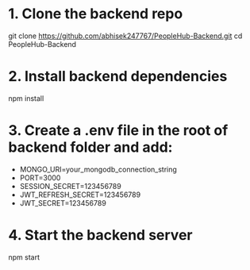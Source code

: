 # 1. Clone the backend repo
git clone https://github.com/abhisek247767/PeopleHub-Backend.git
cd PeopleHub-Backend

# 2. Install backend dependencies
npm install

# 3. Create a .env file in the root of backend folder and add:
- MONGO_URI=your_mongodb_connection_string
- PORT=3000
- SESSION_SECRET=123456789
- JWT_REFRESH_SECRET=123456789
- JWT_SECRET=123456789
# 4. Start the backend server
npm start
